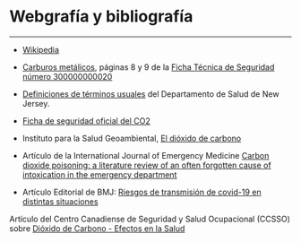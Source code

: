 # Webgrafía y bibliografía

***
* [Wikipedia](https://es.wikipedia.org/wiki/Wikipedia:Portada)

* [Carburos metálicos](http://www.carburos.com/), páginas 8 y 9 de la [Ficha Técnica de Seguridad número 300000000020](http://www.carburos.com/microsite/es/selector-gases-soldadura/pdf/SDS/CO2.pdf)  

* [Definiciones de términos usuales](https://www.nj.gov/health/eoh/rtkweb/documents/fs/0343sp.pdf) del Departamento de Salud de New Jersey.

* [Ficha de seguridad oficial del CO2](http://www.ilo.org/dyn/icsc/showcard.display?p_card_id=21&p_edit=&p_version=2&p_lang=es)

* Instituto para la Salud Geoambiental, [El dióxido de carbono](https://www.saludgeoambiental.org/dioxido-carbono-co2#:~:text=El%20di%C3%B3xido%20de%20carbono%20CO2,a%20vida%20en%20la%20Tierra)

* Artículo de la International Journal of Emergency Medicine [Carbon dioxide poisoning: a literature review of an often forgotten cause of intoxication in the emergency department](https://intjem.biomedcentral.com/articles/10.1186/s12245-017-0142-y)

* Artículo Editorial de BMJ: [Riesgos de transmisión de covid-19 en distintas situaciones](https://www.bmj.com/content/370/bmj.m3223)

Artículo del Centro Canadiense de Seguridad y Salud Ocupacional (CCSSO) sobre [Dióxido de Carbono - Efectos en la Salud](http://www.ccsso.ca/oshanswers/chemicals/chem_profiles/carbon_dioxide/health_cd.html)

